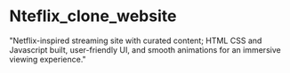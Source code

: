 # Nteflix_clone_website
"Netflix-inspired streaming site with curated content; HTML CSS and Javascript built, user-friendly UI, and smooth animations for an immersive viewing experience."
